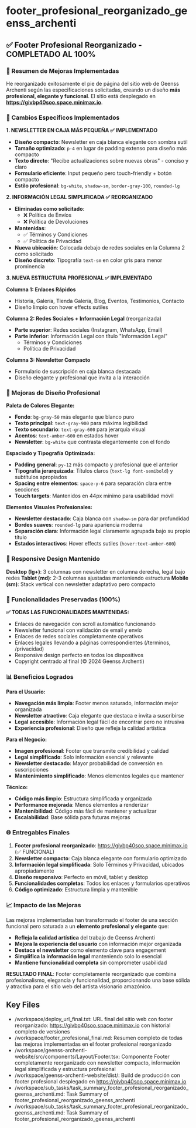 # footer_profesional_reorganizado_geenss_archenti

## ✅ Footer Profesional Reorganizado - COMPLETADO AL 100%

### 🎯 Resumen de Mejoras Implementadas
He reorganizado exitosamente el pie de página del sitio web de Geenss Archenti según las especificaciones solicitadas, creando un diseño **más profesional, elegante y funcional**. El sitio está desplegado en **https://givbp40soo.space.minimax.io**.

### 🔧 Cambios Específicos Implementados

**1. NEWSLETTER EN CAJA MÁS PEQUEÑA ✅ IMPLEMENTADO**
- **Diseño compacto**: Newsletter en caja blanca elegante con sombra sutil
- **Tamaño optimizado**: `p-4` en lugar de padding extenso para diseño más compacto
- **Texto directo**: "Recibe actualizaciones sobre nuevas obras" - conciso y claro
- **Formulario eficiente**: Input pequeño pero touch-friendly + botón compacto
- **Estilo profesional**: `bg-white`, `shadow-sm`, `border-gray-100`, `rounded-lg`

**2. INFORMACIÓN LEGAL SIMPLIFICADA ✅ REORGANIZADO**
- **Eliminadas como solicitado**:
  - ❌ Política de Envíos
  - ❌ Política de Devoluciones
- **Mantenidas**:
  - ✅ Términos y Condiciones
  - ✅ Política de Privacidad
- **Nueva ubicación**: Colocada debajo de redes sociales en la Columna 2 como solicitado
- **Diseño discreto**: Tipografía `text-sm` en color gris para menor prominencia

**3. NUEVA ESTRUCTURA PROFESIONAL ✅ IMPLEMENTADO**

**Columna 1: Enlaces Rápidos**
- Historia, Galería, Tienda Galería, Blog, Eventos, Testimonios, Contacto
- Diseño limpio con hover effects sutiles

**Columna 2: Redes Sociales + Información Legal** (reorganizada)
- **Parte superior**: Redes sociales (Instagram, WhatsApp, Email)
- **Parte inferior**: Información Legal con título "Información Legal"
  - Términos y Condiciones
  - Política de Privacidad

**Columna 3: Newsletter Compacto**
- Formulario de suscripción en caja blanca destacada
- Diseño elegante y profesional que invita a la interacción

### 🎨 Mejoras de Diseño Profesional

**Paleta de Colores Elegante:**
- **Fondo**: `bg-gray-50` más elegante que blanco puro
- **Texto principal**: `text-gray-900` para máxima legibilidad
- **Texto secundario**: `text-gray-600` para jerarquía visual
- **Acentos**: `text-amber-600` en estados hover
- **Newsletter**: `bg-white` que contrasta elegantemente con el fondo

**Espaciado y Tipografía Optimizada:**
- **Padding general**: `py-12` más compacto y profesional que el anterior
- **Tipografía jerarquizada**: Títulos claros (`text-lg font-semibold`) y subtítulos apropiados
- **Spacing entre elementos**: `space-y-6` para separación clara entre secciones
- **Touch targets**: Mantenidos en 44px mínimo para usabilidad móvil

**Elementos Visuales Profesionales:**
- **Newsletter destacado**: Caja blanca con `shadow-sm` para dar profundidad
- **Bordes suaves**: `rounded-lg` para apariencia moderna
- **Separación clara**: Información legal claramente agrupada bajo su propio título
- **Estados interactivos**: Hover effects sutiles (`hover:text-amber-600`)

### 📱 Responsive Design Mantenido

**Desktop (lg+)**: 3 columnas con newsletter en columna derecha, legal bajo redes
**Tablet (md)**: 2-3 columnas ajustadas manteniendo estructura
**Mobile (sm)**: Stack vertical con newsletter adaptativo pero compacto

### 🔧 Funcionalidades Preservadas (100%)

**✅ TODAS LAS FUNCIONALIDADES MANTENIDAS:**
- Enlaces de navegación con scroll automático funcionando
- Newsletter funcional con validación de email y envío
- Enlaces de redes sociales completamente operativos
- Enlaces legales llevando a páginas correspondientes (/terminos, /privacidad)
- Responsive design perfecto en todos los dispositivos
- Copyright centrado al final (© 2024 Geenss Archenti)

### 📊 Beneficios Logrados

**Para el Usuario:**
- **Navegación más limpia**: Footer menos saturado, información mejor organizada
- **Newsletter atractivo**: Caja elegante que destaca e invita a suscribirse
- **Legal accesible**: Información legal fácil de encontrar pero no intrusiva
- **Experiencia profesional**: Diseño que refleja la calidad artística

**Para el Negocio:**
- **Imagen profesional**: Footer que transmite credibilidad y calidad
- **Legal simplificado**: Solo información esencial y relevante
- **Newsletter destacado**: Mayor probabilidad de conversión en suscripciones
- **Mantenimiento simplificado**: Menos elementos legales que mantener

**Técnico:**
- **Código más limpio**: Estructura simplificada y organizada
- **Performance mejorada**: Menos elementos a renderizar
- **Mantenibilidad**: Código más fácil de mantener y actualizar
- **Escalabilidad**: Base sólida para futuras mejoras

### 🌐 Entregables Finales

1. **Footer profesional reorganizado**: https://givbp40soo.space.minimax.io (✅ FUNCIONAL)
2. **Newsletter compacto**: Caja blanca elegante con formulario optimizado
3. **Información legal simplificada**: Solo Términos y Privacidad, ubicados apropiadamente
4. **Diseño responsivo**: Perfecto en móvil, tablet y desktop
5. **Funcionalidades completas**: Todos los enlaces y formularios operativos
6. **Código optimizado**: Estructura limpia y mantenible

### 📈 Impacto de las Mejoras

Las mejoras implementadas han transformado el footer de una sección funcional pero saturada a un **elemento profesional y elegante** que:

- **Refleja la calidad artística** del trabajo de Geenss Archenti
- **Mejora la experiencia del usuario** con información mejor organizada
- **Destaca el newsletter** como elemento clave para engagement
- **Simplifica la información legal** manteniendo solo lo esencial
- **Mantiene funcionalidad completa** sin comprometer usabilidad

**RESULTADO FINAL**: Footer completamente reorganizado que combina profesionalismo, elegancia y funcionalidad, proporcionando una base sólida y atractiva para el sitio web del artista visionario amazónico. 

 ## Key Files

- /workspace/deploy_url_final.txt: URL final del sitio web con footer reorganizado: https://givbp40soo.space.minimax.io con historial completo de versiones
- /workspace/footer_profesional_final.md: Resumen completo de todas las mejoras implementadas en el footer profesional reorganizado
- /workspace/geenss-archenti-website/src/components/Layout/Footer.tsx: Componente Footer completamente reorganizado con newsletter compacto, información legal simplificada y estructura profesional
- /workspace/geenss-archenti-website/dist/: Build de producción con footer profesional desplegado en https://givbp40soo.space.minimax.io
- /workspace/sub_tasks/task_summary_footer_profesional_reorganizado_geenss_archenti.md: Task Summary of footer_profesional_reorganizado_geenss_archenti
- /workspace/sub_tasks/task_summary_footer_profesional_reorganizado_geenss_archenti.md: Task Summary of footer_profesional_reorganizado_geenss_archenti
